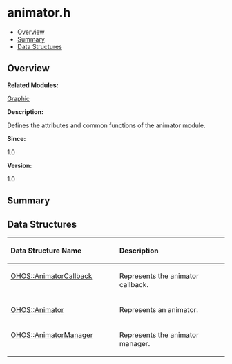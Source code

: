 # animator.h<a name="EN-US_TOPIC_0000001055198090"></a>

-   [Overview](#section1499797814165626)
-   [Summary](#section226975772165626)
-   [Data Structures](#nested-classes)

## **Overview**<a name="section1499797814165626"></a>

**Related Modules:**

[Graphic](graphic.md)

**Description:**

Defines the attributes and common functions of the animator module. 

**Since:**

1.0

**Version:**

1.0

## **Summary**<a name="section226975772165626"></a>

## Data Structures<a name="nested-classes"></a>

<a name="table812027736165626"></a>
<table><thead align="left"><tr id="row1091743008165626"><th class="cellrowborder" valign="top" width="50%" id="mcps1.1.3.1.1"><p id="p692750696165626"><a name="p692750696165626"></a><a name="p692750696165626"></a>Data Structure Name</p>
</th>
<th class="cellrowborder" valign="top" width="50%" id="mcps1.1.3.1.2"><p id="p140354021165626"><a name="p140354021165626"></a><a name="p140354021165626"></a>Description</p>
</th>
</tr>
</thead>
<tbody><tr id="row1594606242165626"><td class="cellrowborder" valign="top" width="50%" headers="mcps1.1.3.1.1 "><p id="p1143043623165626"><a name="p1143043623165626"></a><a name="p1143043623165626"></a><a href="ohos-animatorcallback.md">OHOS::AnimatorCallback</a></p>
</td>
<td class="cellrowborder" valign="top" width="50%" headers="mcps1.1.3.1.2 "><p id="p1942284400165626"><a name="p1942284400165626"></a><a name="p1942284400165626"></a>Represents the animator callback. </p>
</td>
</tr>
<tr id="row211868821165626"><td class="cellrowborder" valign="top" width="50%" headers="mcps1.1.3.1.1 "><p id="p1023498712165626"><a name="p1023498712165626"></a><a name="p1023498712165626"></a><a href="ohos-animator.md">OHOS::Animator</a></p>
</td>
<td class="cellrowborder" valign="top" width="50%" headers="mcps1.1.3.1.2 "><p id="p1036022370165626"><a name="p1036022370165626"></a><a name="p1036022370165626"></a>Represents an animator. </p>
</td>
</tr>
<tr id="row1183774926165626"><td class="cellrowborder" valign="top" width="50%" headers="mcps1.1.3.1.1 "><p id="p867911236165626"><a name="p867911236165626"></a><a name="p867911236165626"></a><a href="ohos-animatormanager.md">OHOS::AnimatorManager</a></p>
</td>
<td class="cellrowborder" valign="top" width="50%" headers="mcps1.1.3.1.2 "><p id="p408346797165626"><a name="p408346797165626"></a><a name="p408346797165626"></a>Represents the animator manager. </p>
</td>
</tr>
</tbody>
</table>

